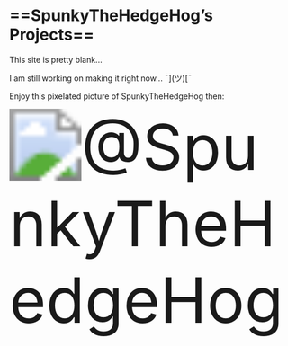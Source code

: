 # ==SpunkyTheHedgeHog’s Projects==

This site is pretty blank...

I am still working on making it right now... ¯](ツ)[¯

Enjoy this pixelated picture of SpunkyTheHedgeHog then:

<img src="https://avatars.githubusercontent.com/u/70984570?s=48&v=5" alt="@SpunkyTheHedgeHog" style="zoom:800%;" />

